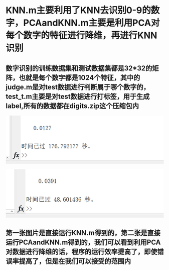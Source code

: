 # KNN.m主要利用了KNN去识别0-9的数字，PCAandKNN.m主要是利用PCA对每个数字的特征进行降维，再进行KNN识别
## 数字识别的训练数据集和测试数据集都是32*32的矩阵，也就是每个数字都是1024个特征，其中的judge.m是对test数据进行判断属于哪个数字的，test_t.m主要是对test数据进行打标签，用于生成label,所有的数据都在digits.zip这个压缩包内

![image](https://github.com/onlyonewater/Machine-Learing-in-MATLAB/raw/master/KNN/KNN.png)

![image](https://github.com/onlyonewater/Machine-Learing-in-MATLAB/raw/master/KNN/PCAandKNN.png)

## 第一张图片是直接运行KNN.m得到的，第二张是直接运行PCAandKNN.m得到的，我们可以看到利用PCA对数据进行降维的话，程序的运行效率提高了，即使错误率提高了，但是在我们可以接受的范围内

